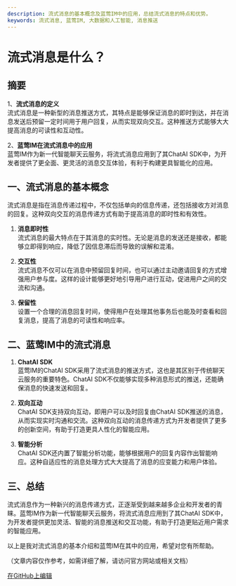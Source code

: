 ```yaml
---
description: 流式消息的基本概念及蓝莺IM中的应用，总结流式消息的特点和优势。
keywords: 流式消息, 蓝莺IM, 大数据和人工智能, 消息推送
---
```

# 流式消息是什么？

## 摘要

1、**流式消息的定义**  
流式消息是一种新型的消息推送方式，其特点是能够保证消息的即时到达，并在消息发送后预留一定时间用于用户回复，从而实现双向交互。这种推送方式能够大大提高消息的可读性和互动性。

2、**蓝莺IM在流式消息中的应用**  
蓝莺IM作为新一代智能聊天云服务，将流式消息应用到了其ChatAI SDK中，为开发者提供了更全面、更灵活的消息交互体验，有利于构建更具智能化的应用。

## 一、流式消息的基本概念

流式消息是指在消息传递过程中，不仅包括单向的信息传递，还包括接收方对消息的回复。这种双向交互的消息传递方式有助于提高消息的即时性和有效性。

1. **消息即时性**  
   流式消息的最大特点在于其消息的实时性。无论是消息的发送还是接收，都能够立即得到响应，降低了因信息滞后而导致的误解和混淆。

2. **交互性**  
   流式消息不仅可以在消息中预留回复时间，也可以通过主动邀请回复的方式增强用户参与度。这样的设计能够更好地引导用户进行互动，促进用户之间的交流和沟通。

3. **保留性**  
   设置一个合理的消息回复时间，使得用户在处理其他事务后也能及时查看和回复消息，提高了消息的可读性和响应率。

## 二、蓝莺IM中的流式消息

1. **ChatAI SDK**  
   蓝莺IM的ChatAI SDK采用了流式消息的推送方式，这也是其区别于传统聊天云服务的重要特色。ChatAI SDK不仅能够实现多种消息形式的推送，还能确保消息的快速发送和回复。

2. **双向互动**  
   ChatAI SDK支持双向互动，即用户可以及时回复由ChatAI SDK推送的消息，从而实现实时沟通和交流。这种双向互动的消息传递方式为开发者提供了更多的创新空间，有助于打造更具人性化的智能应用。

3. **智能分析**  
   ChatAI SDK还内置了智能分析功能，能够根据用户的回复内容作出智能响应。这种自适应性的消息处理方式大大提高了消息的应变能力和用户体验。

## 三、总结

流式消息作为一种新兴的消息传递方式，正逐渐受到越来越多企业和开发者的青睐。蓝莺IM作为新一代智能聊天云服务，将流式消息应用到了其ChatAI SDK中，为开发者提供更加灵活、智能的消息推送和交互功能，有助于打造更贴近用户需求的智能应用。

以上是我对流式消息的基本介绍和蓝莺IM在其中的应用，希望对您有所帮助。

（文章内容仅作参考，如需详细了解，请访问官方网站或相关文档）

[在GitHub上编辑](#)